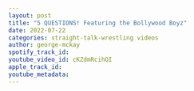 ```yaml
---
layout: post
title: "5 QUESTIONS! Featuring the Bollywood Boyz"
date: 2022-07-22
categories: straight-talk-wrestling videos
author: george-mckay
spotify_track_id: 
youtube_video_id: cKZdmRcihQI
apple_track_id: 
youtube_metadata: 
---
```

